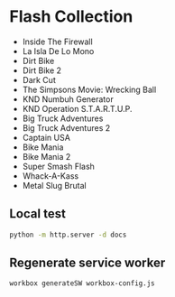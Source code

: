 # Flash Collection

- Inside The Firewall
- La Isla De Lo Mono
- Dirt Bike
- Dirt Bike 2
- Dark Cut
- The Simpsons Movie: Wrecking Ball
- KND Numbuh Generator
- KND Operation S.T.A.R.T.U.P.
- Big Truck Adventures
- Big Truck Adventures 2
- Captain USA
- Bike Mania
- Bike Mania 2
- Super Smash Flash
- Whack-A-Kass
- Metal Slug Brutal

## Local test

```bash
python -m http.server -d docs
```

## Regenerate service worker

```bash
workbox generateSW workbox-config.js
```
